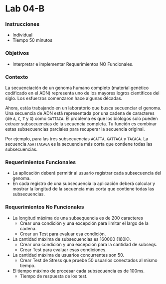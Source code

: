 # Lab 04-B

### Instrucciones
- Individual
- Tiempo 50 minutos

### Objetivos
- Interpretar e implementar Requerimientos NO Funcionales.

### Contexto

La secuenciación de un genoma humano completo (material genético codificado en el ADN) representa uno de los mayores logros científicos del siglo. Los esfuerzos comenzaron hace algunas décadas.


Ahora, estás trabajando en un laboratorio que busca secuenciar el genoma. Una secuencia de ADN está representada por una cadena de caracteres (de ```A```, ```C```, ```T``` y ```G```) como ```GATTACA```. El problema es que los biólogos solo pueden extraer subsecuencias de la secuencia completa. Tu función es combinar estas subsecuencias parciales para recuperar la secuencia original.

Por ejemplo, para las tres subsecuencias ```AGATTA```, ```GATTACA``` y ```TACAGA```. La secuencia ```AGATTACAGA``` es la secuencia más corta que contiene todas las subsecuencias.


### Requerimientos Funcionales
- La aplicación deberá permitir al usuario registrar cada subsecuencia del genoma.
- En cada registro de una subsecuencia la aplicación deberá calcular y mostrar la longitud de la secuencia más corta que contiene todas las subsecuencias.

### Requerimientos No Funcionales
- La longitud máxima de una subsequencia es de 200 caracteres
   - Crear una condición y una excepción para limitar el largo de la cadena.
   - Crear un Test para evaluar esa condición.
- La cantidad máxima de subsecuencias es 160000 (160K).
   - Crear una condición y una excepción para la cantidad de subseqs.
   - Crear Test para evaluar esas condiciones.
- La cantidad máxima de usuarios concurrentes son 50.
   - Crear Test de Stress que pruebe 50 usuarios conectados al mismo tiempo.
- El tiempo máximo de procesar cada subsecuencia es de 100ms.
   - Tiempo de respuesta de los test.